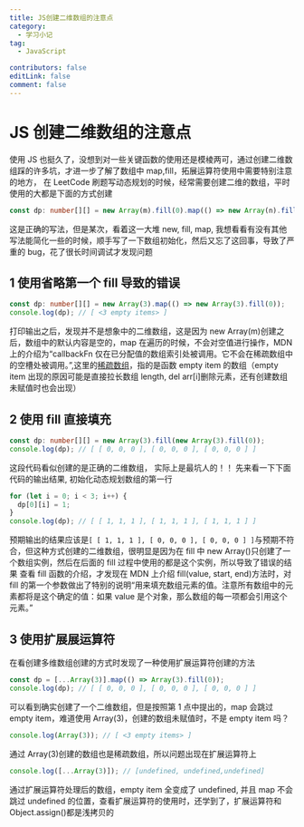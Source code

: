 ```yaml
---
title: JS创建二维数组的注意点
category:
  - 学习小记
tag:
  - JavaScript

contributors: false
editLink: false
comment: false
---
```


# JS 创建二维数组的注意点

使用 JS 也挺久了，没想到对一些关键函数的使用还是模棱两可，通过创建二维数组踩的许多坑，才进一步了解了数组中 map,fill，拓展运算符使用中需要特别注意的地方，
在 LeetCode 刷题写动态规划的时候，经常需要创建二维的数组，平时使用的大都是下面的方式创建

```typescript
const dp: number[][] = new Array(m).fill(0).map(() => new Array(n).fill(0));
```

这是正确的写法，但是某次，看着这一大堆 new, fill, map, 我想看看有没有其他写法能简化一些的时候，顺手写了一下数组初始化，然后又忘了这回事，导致了严重的 bug，花了很长时间调试才发现问题

## 1 使用省略第一个 fill 导致的错误

```typescript
const dp: number[][] = new Array(3).map(() => new Array(3).fill(0));
console.log(dp); // [ <3 empty items> ]
```

打印输出之后，发现并不是想象中的二维数组，这是因为 new Array(m)创建之后，数组中的默认内容是空的，map 在遍历的时候，不会对空值进行操作，MDN 上的介绍为“callbackFn 仅在已分配值的数组索引处被调用。它不会在稀疏数组中的空槽处被调用。”,这里的[稀疏数组](https://developer.mozilla.org/zh-CN/docs/Web/JavaScript/Guide/Indexed_collections#%E7%A8%80%E7%96%8F%E6%95%B0%E7%BB%84)，指的是函数 empty item 的数组（empty item 出现的原因可能是直接拉长数组 length, del arr[i]删除元素，还有创建数组未赋值时也会出现）

## 2 使用 fill 直接填充

```typescript
const dp: number[][] = new Array(3).fill(new Array(3).fill(0));
console.log(dp); // [ [ 0, 0, 0 ], [ 0, 0, 0 ], [ 0, 0, 0 ] ]
```

这段代码看似创建的是正确的二维数组， 实际上是最坑人的！！
先来看一下下面代码的输出结果, 初始化动态规划数组的第一行

```typescript
for (let i = 0; i < 3; i++) {
  dp[0][i] = 1;
}
console.log(dp); // [ [ 1, 1, 1 ], [ 1, 1, 1 ], [ 1, 1, 1 ] ]
```

预期输出的结果应该是`[ [ 1, 1, 1 ], [ 0, 0, 0 ], [ 0, 0, 0 ] ]`与预期不符合，但这种方式创建的二维数组，很明显是因为在 fill 中 new Array()只创建了一个数组实例，然后在后面的 fill 过程中使用的都是这个实例，所以导致了错误的结果
查看 fill 函数的介绍，才发现在 MDN 上介绍 fill(value, start, end)方法时，对 fill 的第一个参数做出了特别的说明“用来填充数组元素的值。注意所有数组中的元素都将是这个确定的值：如果 value 是个对象，那么数组的每一项都会引用这个元素。”

## 3 使用扩展展运算符

在看创建多维数组创建的方式时发现了一种使用扩展运算符创建的方法

```typescript
const dp = [...Array(3)].map(() => Array(3).fill(0));
console.log(dp); // [ [ 0, 0, 0 ], [ 0, 0, 0 ], [ 0, 0, 0 ] ]
```

可以看到确实创建了一个二维数组，但是按照第 1 点中提出的，map 会跳过 empty item，难道使用 Array(3)，创建的数组未赋值时，不是 empty item 吗？

```typescript
console.log(Array(3)); // [ <3 empty items> ]
```

通过 Array(3)创建的数组也是稀疏数组，所以问题出现在扩展运算符上

```typescript
console.log([...Array(3)]); // [undefined, undefined,undefined]
```

通过扩展运算符处理后的数组，empty item 全变成了 undefined, 并且 map 不会跳过 undefined 的位置，查看扩展运算符的使用时，还学到了，扩展运算符和 Object.assign()都是浅拷贝的
